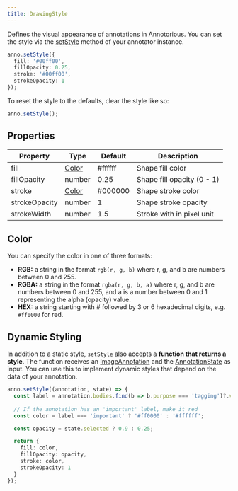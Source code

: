 ```yaml
---
title: DrawingStyle
---
```


Defines the visual appearance of annotations in Annotorious. You
can set the style via the [setStyle](/api-reference/image-annotator#setstyle) 
method of your annotator instance. 

```ts
anno.setStyle({
  fill: '#00ff00',
  fillOpacity: 0.25,
  stroke: '#00ff00',
  strokeOpacity: 1
});
```

To reset the style to the defaults, clear the style like so:

```ts
anno.setStyle();
```

## Properties

| Property      | Type            | Default | Description                |
|---------------|-----------------|---------|----------------------------|
| fill          | [Color](#color) | #ffffff | Shape fill color           |
| fillOpacity   | number          | 0.25    | Shape fill opacity (0 - 1) |
| stroke        | [Color](#color) | #000000 | Shape stroke color         |
| strokeOpacity | number          | 1       | Shape stroke opacity       |
| strokeWidth   | number          | 1.5     | Stroke with in pixel unit  |

## Color

You can specify the color in one of three formats:

- __RGB:__ a string in the format `rgb(r, g, b)` where r, g, and b are numbers between 0 and 255.
- __RGBA:__ a string in the format `rgba(r, g, b, a)` where r, g, and b are numbers between 0 and 255, and a is a number between 0 and 1 representing the alpha (opacity) value.
- __HEX:__ a string starting with # followed by 3 or 6 hexadecimal digits, e.g. `#ff0000` for red.

## Dynamic Styling

In addition to a static style, `setStyle` also accepts a __function that returns
a style__. The function receives an [ImageAnnotation](/api-reference/image-annotation)
and the [AnnotationState](/api-reference/annotation-state) as input. You can use this 
to implement dynamic styles that depend on the data of your annotation.

```ts
anno.setStyle((annotation, state) => {
  const label = annotation.bodies.find(b => b.purpose === 'tagging')?.value;
  
  // If the annotation has an 'important' label, make it red
  const color = label === 'important' ? '#ff0000' : '#ffffff';

  const opacity = state.selected ? 0.9 : 0.25;

  return {
    fill: color,
    fillOpacity: opacity,
    stroke: color,
    strokeOpacity: 1
  }
});
```


